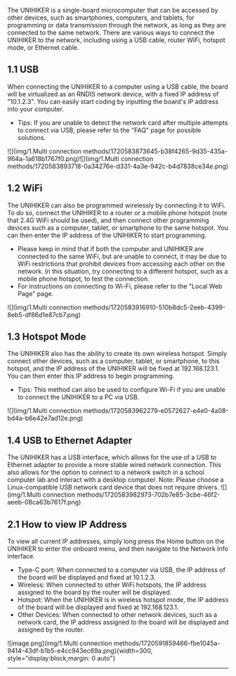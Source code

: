 The UNIHIKER is a single-board microcomputer that can be accessed by other devices, such as smartphones, computers, and tablets, for programming or data transmission through the network, as long as they are connected to the same network. There are various ways to connect the UNIHIKER to the network, including using a USB cable, router WiFi, hotspot mode, or Ethernet cable.
## **1.1 USB**
When connecting the UNIHIKER to a computer using a USB cable, the board will be virtualized as an RNDIS network device, with a fixed IP address of "10.1.2.3". You can easily start coding by inputting the board's IP address into your computer.

- Tips: If you are unable to detect the network card after multiple attempts to connect via USB, please refer to the "FAQ" page for possible solutions.

![](img/1.Multi connection methods/1720583873645-b38f4265-9d35-435a-964a-1a618b1767f0.png)![](img/1.Multi connection methods/1720583893718-0a34276e-d331-4a3e-942c-b4d7838ce34e.png)

## **1.2 WiFi**
The UNIHIKER can also be programmed wirelessly by connecting it to WiFi. To do so, connect the UNIHIKER to a router or a mobile phone hotspot (note that 2.4G WiFi should be used), and then connect other programming devices such as a computer, tablet, or smartphone to the same hotspot. You can then enter the IP address of the UNIHIKER to start programming.

- Please keep in mind that if both the computer and UNIHIKER are connected to the same WiFi, but are unable to connect, it may be due to WiFi restrictions that prohibit devices from accessing each other on the network. In this situation, try connecting to a different hotspot, such as a mobile phone hotspot, to test the connection.
- For instructions on connecting to Wi-Fi, please refer to the "Local Web Page" page.


 ![](img/1.Multi connection methods/1720583916910-510b8dc5-2eeb-4399-8eb5-df86d1e87cb7.png)

## **1.3 Hotspot Mode**
The UNIHIKER also has the ability to create its own wireless hotspot. Simply connect other devices, such as a computer, tablet, or smartphone, to this hotspot, and the IP address of the UNIHIKER will be fixed at 192.168.123.1. You can then enter this IP address to begin programming.

- Tips: This method can also be used to configure Wi-Fi if you are unable to connect the UNIHIKER to a PC via USB.

![](img/1.Multi connection methods/1720583962279-e0572627-e4e0-4a08-bd4a-b6e42e7ad12e.png)

## **1.4 USB to Ethernet Adapter**
The UNIHIKER has a USB interface, which allows for the use of a USB to Ethernet adapter to provide a more stable wired network connection. This also allows for the option to connect to a network switch in a school computer lab and interact with a desktop computer.
Note: Please choose a Linux-compatible USB network card device that does not require drivers.
![](img/1.Multi connection methods/1720583982973-702b7e85-3cbe-46f2-aeeb-08ca63b7617f.png)
## **2.1 How to view IP Address**
To view all current IP addresses, simply long press the Home button on the UNIHIKER to enter the onboard menu, and then navigate to the Network Info interface.

- Type-C port: When connected to a computer via USB, the IP address of the board will be displayed and fixed at 10.1.2.3.
- Wireless: When connected to other WiFi hotspots, the IP address assigned to the board by the router will be displayed.
- Hotspot: When the UNIHIKER is in wireless hotspot mode, the IP address of the board will be displayed and fixed at 192.168.123.1.
- Other Devices: When connected to other network devices, such as a network card, the IP address assigned to the board will be displayed and assigned by the router.

![image.png](img/1.Multi connection methods/1720591859466-fbe1045a-9414-43df-b1b5-e4cc943ec69a.png){width=300, style="display:block;margin: 0 auto"}  

---  


